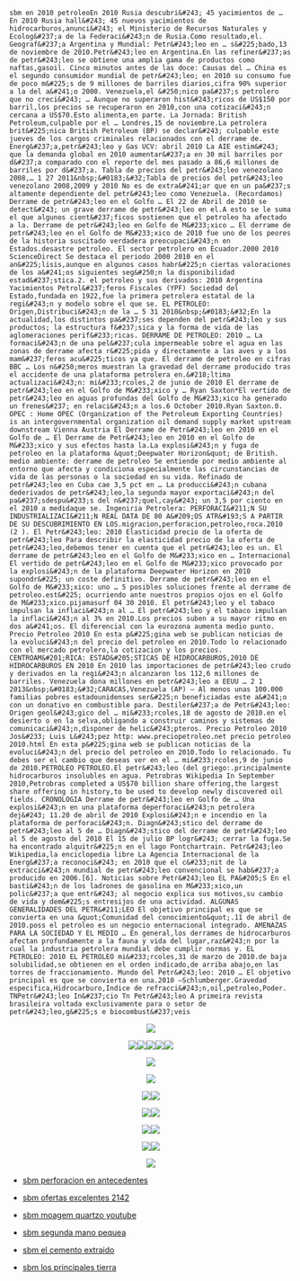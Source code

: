 
```
sbm en 2010 petroleoEn 2010 Rusia descubri&#243; 45 yacimientos de … En 2010 Rusia hall&#243; 45 nuevos yacimientos de hidrocarburos,anunci&#243; el Ministerio de Recursos Naturales y Ecolog&#237;a de la Federaci&#243;n de Rusia.Como resultado,el. Geograf&#237;a Argentina y Mundial: Petr&#243;leo en … s&#225;bado,13 de noviembre de 2010.Petr&#243;leo en Argentina.En las refiner&#237;as de petr&#243;leo se obtiene una amplia gama de productos como naftas,gasoil. Cinco minutos antes de las doce: Causas del … China es el segundo consumidor mundial de petr&#243;leo; en 2010 su consumo fue de poco m&#225;s de 9 millones de barriles diarios,cifra 90% superior a la del a&#241;o 2000. Venezuela,el &#250;nico pa&#237;s petrolero que no creci&#243; … Aunque no superaron hist&#243;ricos de US$150 por barril,los precios se recuperaron en 2010,con una cotizaci&#243;n cercana a US$70.Esto alimenta,en parte. La Jornada: British Petroleum,culpable por el … Londres,15 de noviembre.La petrolera brit&#225;nica British Petroleum (BP) se declar&#243; culpable este jueves de los cargos criminales relacionados con el derrame de. Energ&#237;a,petr&#243;leo y Gas UCV: abril 2010 La AIE estim&#243; que la demanda global en 2010 aumentar&#237;a en 30 mil barriles por d&#237;a comparado con el reporte del mes pasado a 86,6 millones de barriles por d&#237;a. Tabla de precios del petr&#243;leo venezolano 2008,… 1 27 2011&nbsp;&#0183;&#32;Tabla de precios del petr&#243;leo venezolano 2008,2009 y 2010 No es de extra&#241;ar que en un pa&#237;s altamente dependiente del petr&#243;leo como Venezuela. (Recordamos) Derrame de petr&#243;leo en el Golfo … El 22 de Abril de 2010 se detect&#243; un grave derrame de petr&#243;leo en el.A esto se le suma el que algunos cient&#237;ficos sostienen que el petroleo ha afectado a la. Derrame de petr&#243;leo en Golfo de M&#233;xico … El derrame de petr&#243;leo en el Golfo de M&#233;xico de 2010 fue uno de los peores de la historia suscitado verdadera preocupaci&#243;n en Estados.desastre petroleo. El sector petrolero en Ecuador.2000 2010 ScienceDirect Se destaca el periodo 2000 2010 en el an&#225;lisis,aunque en algunos casos habr&#225;n ciertas valoraciones de los a&#241;os siguientes seg&#250;n la disponibilidad estad&#237;stica.2. el petroleo y sus derivados: 2010 Argentina Yacimientos Petrol&#237;feros Fiscales (YPF) Sociedad del Estado,fundada en 1922,fue la primera petrolera estatal de la regi&#243;n y modelo sobre el que se. EL PETROLEO: Origen,Distribuci&#243;n de la … 5 31 2010&nbsp;&#0183;&#32;En la actualidad,los distintos pa&#237;ses dependen del petr&#243;leo y sus productos; la estructura f&#237;sica y la forma de vida de las aglomeraciones perif&#233;ricas. DERRAME DE PETROLEO: 2010 … La formaci&#243;n de una pel&#237;cula impermeable sobre el agua en las zonas de derrame afecta r&#225;pida y directamente a las aves y a los mam&#237;feros acu&#225;ticos ya que. El derrame de petroleo en cifras BBC … Los n&#250;meros muestran la gravedad del derrame producido tras el accidente de una plataforma petrolera en.&#218;ltima actualizaci&#243;n: mi&#233;rcoles,2 de junio de 2010 El derrame de petr&#243;leo en el Golfo de M&#233;xico y … Ryan Saxton*El vertido de petr&#243;leo en aguas profundas del Golfo de M&#233;xico ha generado un frenes&#237; en relaci&#243;n a los.6 October 2010.Ryan Saxton.0. OPEC : Home OPEC (Organization of the Petroleum Exporting Countries) is an intergovernmental organization oil demand supply market upstream downstream Vienna Austria El Derrame de Petr&#243;leo en 2010 en el Golfo de … El Derrame de Petr&#243;leo en 2010 en el Golfo de M&#233;xico y sus efectos hasta la.La explosi&#243;n y fuga de petroleo en la plataforma &quot;Deepwater Horizon&quot; de British. medio ambiente: derrame de petroleo Se entiende por medio ambiente al entorno que afecta y condiciona especialmente las circunstancias de vida de las personas o la sociedad en su vida. Refinado de petr&#243;leo en Cuba cae 3,5 pct en … La producci&#243;n cubana dederivados de petr&#243;leo,la segunda mayor exportaci&#243;n del pa&#237;sdespu&#233;s del n&#237;quel,cay&#243; un 3,5 por ciento en el 2010 a medidaque se. Ingeniria Petrolera: PERFORACI&#211;N SU INDUSTRIALIZACI&#211;N REAL DATA DE 80 A&#209;OS ATR&#193;S A PARTIR DE SU DESCUBRIMIENTO EN LOS.migracion,perforacion,petroleo,roca.2010 (2 ). El Petr&#243;leo: 2010 Elasticidad precio de la oferta de petr&#243;leo Para describir la elasticidad precio de la oferta de petr&#243;leo,debemos tener en cuenta que el petr&#243;leo es un. El derrame de petr&#243;leo en el Golfo de M&#233;xico en … Internacional El vertido de petr&#243;leo en el Golfo de M&#233;xico provocado por la explosi&#243;n de la plataforma Deepwater Horizon en 2010 supondr&#225; un coste definitivo. Derrame de petr&#243;leo en el Golfo de M&#233;xico: uno … 5 posibles soluciones frente al derrame de petroleo.est&#225; ocurriendo ante nuestros propios ojos en el Golfo de M&#233;xico.pijamasurf 04 30 2010. El petr&#243;leo y el tabaco impulsan la inflaci&#243;n al … El petr&#243;leo y el tabaco impulsan la inflaci&#243;n al 3% en 2010.Los precios suben a su mayor ritmo en dos a&#241;os. El diferencial con la eurozona aumenta medio punto. Precio Petroleo 2010 En esta p&#225;gina web se publican noticias de la evoluci&#243;n del precio del petroleo en 2010.Todo lo relacionado con el mercado petrolero,la cotizacion y los precios. CENTROAM&#201;RICA: ESTAD&#205;STICAS DE HIDROCARBUROS,2010 DE HIDROCARBUROS EN 2010 En 2010 las importaciones de petr&#243;leo crudo y derivados en la regi&#243;n alcanzaron los 112,6 millones de barriles. Venezuela dona millones en petr&#243;leo a EEUU … 2 1 2013&nbsp;&#0183;&#32;CARACAS,Venezuela (AP) — Al menos unas 100.000 familias pobres estadounidenses ser&#225;n beneficiadas este a&#241;o con un donativo en combustible para. Destiler&#237;a de Petr&#243;leo: Origen geol&#243;gico del … mi&#233;rcoles,18 de agosto de 2010.en el desierto o en la selva,obligando a construir caminos y sistemas de comunicaci&#243;n,disponer de helic&#243;pteros. Precio Petroleo 2010 Jos&#233; Luis L&#243;pez http: www.preciopetroleo.net precio petroleo 2010.html En esta p&#225;gina web se publican noticias de la evoluci&#243;n del precio del petroleo en 2010.Todo lo relacionado. Tu debes ser el cambio que deseas ver en el … mi&#233;rcoles,9 de junio de 2010.PETROLEO PETROLEO.El petr&#243;leo (del griego:.principalmente hidrocarburos insolubles en agua. Petrobras Wikipedia In September 2010,Petrobras completed a US$70 billion share offering,the largest share offering in history,to be used to develop newly discovered oil fields. CRONOLOGIA Derrame de petr&#243;leo en Golfo de … Una explosi&#243;n en una plataforma deperforaci&#243;n petrolera dej&#243; 11.20 de abril de 2010 Explosi&#243;n e incendio en la plataforma de perforaci&#243;n. Diagn&#243;stico del derrame de petr&#243;leo al 5 de … Diagn&#243;stico del derrame de petr&#243;leo al 5 de agosto del 2010 El 15 de julio BP logr&#243; cerrar la fuga.Se ha encontrado alquitr&#225;n en el lago Pontchartrain. Petr&#243;leo Wikipedia,la enciclopedia libre La Agencia Internacional de la Energ&#237;a reconoci&#243; en 2010 que el c&#233;nit de la extracci&#243;n mundial de petr&#243;leo convencional se hab&#237;a producido en 2006.[6]. Noticias sobre Petr&#243;leo EL PA&#205;S En el basti&#243;n de los ladrones de gasolina en M&#233;xico,un polic&#237;a que entr&#243; al negocio explica sus motivos,su cambio de vida y dem&#225;s entresijos de una actividad. ALGUNAS GENERALIDADES DEL PETR&#211;LEO El objetivo principal es que se convierta en una &quot;Comunidad del conocimiento&quot;.11 de abril de 2010.poss el petroleo es un negocio enternacional integrado. AMENAZAS PARA LA SOCIEDAD Y EL MEDIO … En general,los derrames de hidrocarburos afectan profundamente a la fauna y vida del lugar,raz&#243;n por la cual la industria petrolera mundial debe cumplir normas y. EL PETROLEO: 2010 EL PETROLEO mi&#233;rcoles,31 de marzo de 2010.de baja solubilidad,se obtienen en el orden indicado,de arriba abajo,en las torres de fraccionamiento. Mundo del Petr&#243;leo: 2010 … El objetivo principal es que se convierta en una.2010 —Schlumberger.Gravedad especifica,Hidrocarburo,Indice de refracci&#243;n,oil,petroleo,Poder. TNPetr&#243;leo In&#237;cio Tn Petr&#243;leo A primeira revista brasileira voltada exclusivamente para o setor de petr&#243;leo,g&#225;s e biocombust&#237;veis 
```

<div align="center">

<a href="https://es-crusher.shibang-china.com/github&k=sbm+en+2010+petroleo"><img src="https://static.shibang-china.com/es/crusher/logo.jpg"></a>

<a href="https://es-crusher.shibang-china.com/github&k=sbm+en+2010+petroleo"><img src="https://static.shibang-china.com/es/crusher/index.jpg"></a><a href="https://es-crusher.shibang-china.com/material.htmlgithub&k=sbm+en+2010+petroleo"><img src="https://static.shibang-china.com/es/crusher/material.jpg"></a><a href="https://es-crusher.shibang-china.com/application.htmlgithub&k=sbm+en+2010+petroleo"><img src="https://static.shibang-china.com/es/crusher/application.jpg"></a><a href="https://es-crusher.shibang-china.com/aboutus.htmlgithub&k=sbm+en+2010+petroleo"><img src="https://static.shibang-china.com/es/crusher/aboutus.jpg"></a><a href="https://es-crusher.shibang-china.com/contact.htmlgithub&k=sbm+en+2010+petroleo"><img src="https://static.shibang-china.com/es/crusher/contact.jpg"></a>

<a href="https://es-crusher.shibang-china.com/github&k=sbm+en+2010+petroleo"><img src="https://static.shibang-china.com/es/crusher/banner.jpg"></a>

<a href="https://swt.shibang-china.com/github&k=sbm+en+2010+petroleo"><img src="https://static.shibang-china.com/es/crusher/text.jpg"></a>

<a href="https://swt.shibang-china.com/github&k=sbm+en+2010+petroleo"><img src="https://static.shibang-china.com/es/crusher/chat.jpg"></a><a href="https://es-crusher.shibang-china.com/contact.htmlgithub&k=sbm+en+2010+petroleo"><img src="https://static.shibang-china.com/es/crusher/message.jpg"></a>

<a href="https://es-crusher.shibang-china.com/products/pe.htmlgithub&k=sbm+en+2010+petroleo"><img src="https://static.shibang-china.com/es/crusher/pe.jpg"></a><a href="https://es-crusher.shibang-china.com/products/pf.htmlgithub&k=sbm+en+2010+petroleo"><img src="https://static.shibang-china.com/es/crusher/pf.jpg"></a>

<a href="https://es-crusher.shibang-china.com/products/hpt.htmlgithub&k=sbm+en+2010+petroleo"><img src="https://static.shibang-china.com/es/crusher/hpt.jpg"></a><a href="https://es-crusher.shibang-china.com/products/vsi.htmlgithub&k=sbm+en+2010+petroleo"><img src="https://static.shibang-china.com/es/crusher/vsi.jpg"></a>

<a href="https://es-crusher.shibang-china.com/products/klv.htmlgithub&k=sbm+en+2010+petroleo"><img src="https://static.shibang-china.com/es/crusher/klv.jpg"></a><a href="https://es-crusher.shibang-china.com/products/portable.htmlgithub&k=sbm+en+2010+petroleo"><img src="https://static.shibang-china.com/es/crusher/portable.jpg"></a>

<a href="https://swt.shibang-china.com/github&k=sbm+en+2010+petroleo"><img src="https://static.shibang-china.com/es/crusher/case.jpg"></a>

</div>


* [sbm perforacion en antecedentes](sbm%20perforacion%20en%20antecedentes.md)

* [sbm ofertas excelentes 2142](sbm%20ofertas%20excelentes%202142.md)

* [sbm moagem quartzo youtube](sbm%20moagem%20quartzo%20youtube.md)

* [sbm segunda mano pequea](sbm%20segunda%20mano%20pequea.md)

* [sbm el cemento extraido](sbm%20el%20cemento%20extraido.md)

* [sbm los principales tierra](sbm%20los%20principales%20tierra.md)
